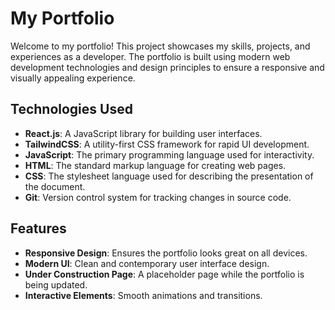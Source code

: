 # My Portfolio

Welcome to my portfolio! This project showcases my skills, projects, and
experiences as a developer. The portfolio is built using modern web development
technologies and design principles to ensure a responsive and visually appealing
experience.

## Technologies Used

- **React.js**: A JavaScript library for building user interfaces.
- **TailwindCSS**: A utility-first CSS framework for rapid UI development.
- **JavaScript**: The primary programming language used for interactivity.
- **HTML**: The standard markup language for creating web pages.
- **CSS**: The stylesheet language used for describing the presentation of the
  document.
- **Git**: Version control system for tracking changes in source code.

## Features

- **Responsive Design**: Ensures the portfolio looks great on all devices.
- **Modern UI**: Clean and contemporary user interface design.
- **Under Construction Page**: A placeholder page while the portfolio is being
  updated.
- **Interactive Elements**: Smooth animations and transitions.
